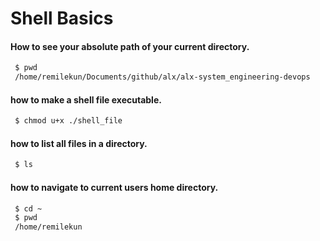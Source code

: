 # Shell Basics

#### How to see your absolute path of your current directory.
```bash
 $ pwd
 /home/remilekun/Documents/github/alx/alx-system_engineering-devops
```

#### how to make a shell file executable.
```bash
 $ chmod u+x ./shell_file
```

#### how to list all files in a directory.
```bash
 $ ls
 ```

 #### how to navigate to current users home directory.
```bash
 $ cd ~
 $ pwd
 /home/remilekun
```